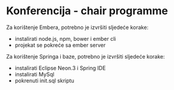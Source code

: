 # Konferencija - chair programme

Za korištenje Embera, potrebno je izvršiti sljedeće korake:
- instalirati node.js, npm, bower i ember cli
- projekat se pokreće sa ember server


Za korištenje Springa i baze, potrebno je izvršiti sljedeće korake:
- instalirati Eclipse Neon.3 i Spring IDE 
- instalirati MySql
- pokrenuti init.sql skriptu

